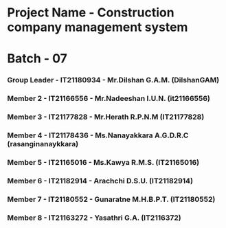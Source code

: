 
# Project Name - Construction company management system
# Batch - 07
### Group Leader - IT21180934 - Mr.Dilshan G.A.M. (DilshanGAM)
### Member 2 - IT21166556 - Mr.Nadeeshan I.U.N. (it21166556) 
### Member 3 - IT21177828 - Mr.Herath R.P.N.M (IT21177828)
### Member 4 - IT21178436 - Ms.Nanayakkara A.G.D.R.C (rasanginanaykkara)
### Member 5 - IT21165016 - Ms.Kawya R.M.S. (IT21165016)
### Member 6 - IT21182914 - Arachchi D.S.U. (IT21182914)
### Member 7 - IT21180552 - Gunaratne M.H.B.P.T. (IT21180552)
### Member 8 - IT21163272 - Yasathri G.A. (IT2116372)


